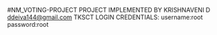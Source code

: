 #NM_VOTING-PROJECT
PROJECT IMPLEMENTED BY KRISHNAVENI D
ddeiva144@gmail.com
TKSCT
LOGIN CREDENTIALS:
username:root
password:root

